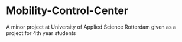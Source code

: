 # Mobility-Control-Center
A minor project at University of Applied Science Rotterdam given as a project for 4th year students
